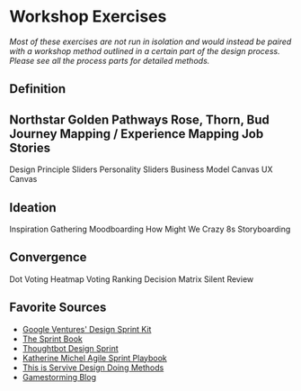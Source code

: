 # Workshop Exercises

*Most of these exercises are not run in isolation and would instead be paired with a workshop method outlined in a certain part of the design process. Please see all the process parts for detailed methods.*


## Definition
Northstar
Golden Pathways
Rose, Thorn, Bud
Journey Mapping / Experience Mapping
Job Stories
-
Design Principle Sliders
Personality Sliders
Business Model Canvas
UX Canvas

## Ideation
Inspiration Gathering
Moodboarding
How Might We
Crazy 8s
Storyboarding


## Convergence
Dot Voting
Heatmap Voting
Ranking
Decision Matrix
Silent Review


## Favorite Sources
- [Google Ventures' Design Sprint Kit](https://designsprintkit.withgoogle.com/methodology/overview)
- [The Sprint Book](https://www.thesprintbook.com/)
- [Thoughtbot Design Sprint](https://github.com/thoughtbot/design-sprint)
- [Katherine Michel Agile Sprint Playbook](https://katherinemichel.gitbooks.io/agile-sprint-playbook/content/)
- [This is Servive Design Doing Methods](https://www.thisisservicedesigndoing.com/methods)
- [Gamestorming Blog](https://gamestorming.com/)
